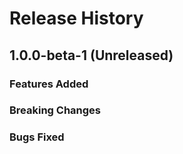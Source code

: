 # Release History

## 1.0.0-beta-1 (Unreleased)

### Features Added

### Breaking Changes

### Bugs Fixed
